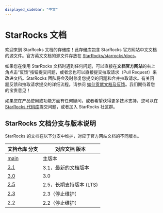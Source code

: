 ```yaml
---
displayed_sidebar: "中文"
---
```


# StarRocks 文档

欢迎来到 StarRocks 文档的存储库！此存储库包含 StarRocks 官方网站中文文档的源文件。官方英文文档的源文件存放在 [StarRocks/starrocks/docs](https://github.com/StarRocks/starrocks/tree/main/docs)。

如果您在使用 StarRocks 文档时遇到任何问题，可以直接在**文档官方网站**的右上角点击“反馈”按钮提交问题，或者您也可以直接提交拉取请求（Pull Request）来改进文档。StarRocks 团队将会及时修复您提交的问题和合并拉取请求。有关问题反馈和拉取请求提交的详细流程，请参阅 [如何贡献文档及反馈](feedback-and-contribute.md)。我们期待着您的宝贵意见！

如果您在产品使用或功能方面有任何疑问，或者希望获得更多技术支持，您可以在 [StarRocks 代码库](https://github.com/StarRocks/starrocks/issues)提交问题，或者加入 StarRocks 社区群。

## StarRocks 文档分支与版本说明

StarRocks 的文档在以下分支中维护，对应于官方网站文档的不同版本。

| 文档仓库 分支                                            | 对应文档 版本         |
| -------------------------------------------------------   | ----------------   |
| [main](https://github.com/StarRocks/docs.zh-cn/tree/main) | 主版本            |
| [3.1](https://github.com/StarRocks/docs.zh-cn/tree/3.1)   | 3.1，最新的文档版本 |
| [3.0](https://github.com/StarRocks/docs.zh-cn/tree/3.0)   | 3.0                 |
| [2.5](https://github.com/StarRocks/docs.zh-cn/tree/2.5)   | 2.5，长期支持版本 (LTS) |
| [2.3](https://github.com/StarRocks/docs.zh-cn/tree/2.3)   | 2.3（停止维护）         |
| [2.2](https://github.com/StarRocks/docs.zh-cn/tree/2.2)   | 2.2（停止维护）        |